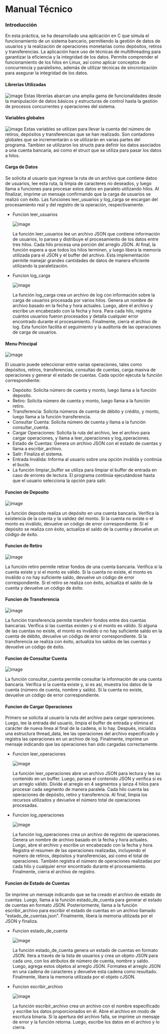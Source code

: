 # Manual Técnico 

### Introducción
En esta práctica, se ha desarrollado una aplicación en C que simula el funcionamiento de un sistema bancario, permitiendo la gestión de datos de usuarios y la realización de operaciones monetarias como depósitos, retiros y transferencias. La aplicación hace uso de técnicas de multithreading para garantizar la eficiencia y la integridad de los datos. Permite comprender el funcionamiento de los hilos en Linux, así como aplicar conceptos de concurrencia y paralelismo, además de utilizar técnicas de sincronización para asegurar la integridad de los datos.

#### Librerías Utilizadas
![image](https://github.com/crstn07/SO2_GRUPO1/assets/87725718/de280aaa-5e19-4778-941b-fefab56d6576)
Estas librerías abarcan una amplia gama de funcionalidades desde la manipulación de datos básicos y estructuras de control hasta la gestión de procesos concurrentes y operaciones del sistema.

#### Variables globales
![image](https://github.com/crstn07/SO2_GRUPO1/assets/87725718/c173f91c-ff6a-4793-a53b-6cc5fadc5065)
Estas variables se utilizan para llevar la cuenta del número de retiros, depósitos y transferencias que se han realizado. Son contadores globales que se incrementarán o se utilizarán en varias partes del programa. Tambien se utilizaron los structs para definir los datos asociados a una cuenta bancaria, asi como el struct que se utiliza para pasar los datos a hilos.

#### Carga de Datos
Se solicita al usuario que ingrese la ruta de un archivo que contiene datos de usuarios, lee esta ruta, la limpia de caracteres no deseados, y luego llama a funciones para procesar estos datos en paralelo utilizando hilos. Al finalizar, imprime un mensaje confirmando que la carga de usuarios se realizó con éxito. Las funciones leer_usuarios y log_carga se encargan del procesamiento real y del registro de la operación, respectivamente.

- Funcion leer_usuarios

    ![image](https://github.com/crstn07/SO2_GRUPO1/assets/87725718/59f95391-71ba-4c58-974e-d9abf0196320)

    La función leer_usuarios lee un archivo JSON que contiene información de usuarios, lo parsea y distribuye el procesamiento de los datos entre tres hilos. Cada hilo procesa una porción del arreglo JSON. Al final, la función espera a que todos los hilos terminen, y luego libera la memoria utilizada para el JSON y el buffer del archivo. Esta implementación permite manejar grandes cantidades de datos de manera eficiente utilizando la paralelización.

- Funcion log_carga

    ![image](https://github.com/crstn07/SO2_GRUPO1/assets/87725718/0e3c0def-21cd-45d4-8479-1e12288e4ff1)

    La función log_carga crea un archivo de log con información sobre la carga de usuarios procesada por varios hilos. Genera un nombre de archivo basado en la fecha y hora actuales. Luego, abre el archivo y escribe un encabezado con la fecha y hora. Para cada hilo, registra cuántos usuarios fueron procesados y detalla cualquier error encontrado durante el procesamiento. Finalmente, cierra el archivo de log. Esta función facilita el seguimiento y la auditoría de las operaciones de carga de usuarios.


#### Menu Principal
![image](https://github.com/crstn07/SO2_GRUPO1/assets/87725718/f8e542bf-07fe-4ff1-a395-8ad5fa2c9b34)

El usuario puede seleccionar entre varias operaciones, tales como depósitos, retiros, transferencias, consultas de cuentas, carga masiva de operaciones y generar el estado de cuentas. Cada opción ejecuta la función correspondiente:

- Depósito: Solicita número de cuenta y monto, luego llama a la función deposito.
- Retiro: Solicita número de cuenta y monto, luego llama a la función retiro.
- Transferencia: Solicita números de cuenta de débito y crédito, y monto, luego llama a la función transferencia.
- Consultar Cuenta: Solicita número de cuenta y llama a la función consultar_cuenta.
- Cargar Operaciones: Solicita la ruta del archivo, lee el archivo para cargar operaciones, y llama a leer_operaciones y log_operaciones.
- Estado de Cuentas: Genera un archivo JSON con el estado de cuentas y llama a escribir_archivo.
- Salir: Finaliza el sistema.
- Entrada Inválida: Informa al usuario sobre una opción inválida y continúa el bucle.
- La función limpiar_buffer se utiliza para limpiar el buffer de entrada en caso de errores de lectura. El programa continúa ejecutándose hasta que el usuario selecciona la opción para salir.

#### Funcion de Deposito
![image](https://github.com/crstn07/SO2_GRUPO1/assets/87725718/4f35e102-7850-47e2-9118-4f0f9e8c21f3)

La función deposito realiza un depósito en una cuenta bancaria. Verifica la existencia de la cuenta y la validez del monto. Si la cuenta no existe o el monto es inválido, devuelve un código de error correspondiente. Si el depósito se realiza con éxito, actualiza el saldo de la cuenta y devuelve un código de éxito.

#### Funcion de Retiro
![image](https://github.com/crstn07/SO2_GRUPO1/assets/87725718/b64d132c-4953-444b-aba6-7da0de94fb65)

La función retiro permite retirar fondos de una cuenta bancaria. Verifica si la cuenta existe y si el monto es válido. Si la cuenta no existe, el monto es inválido o no hay suficiente saldo, devuelve un código de error correspondiente. Si el retiro se realiza con éxito, actualiza el saldo de la cuenta y devuelve un código de éxito.

#### Funcion de Transferencia
![image](https://github.com/crstn07/SO2_GRUPO1/assets/87725718/1ce99d6b-4945-4d47-beff-0641622a9cc7)

La función transferencia permite transferir fondos entre dos cuentas bancarias. Verifica si las cuentas existen y si el monto es válido. Si alguna de las cuentas no existe, el monto es inválido o no hay suficiente saldo en la cuenta de débito, devuelve un código de error correspondiente. Si la transferencia se realiza con éxito, actualiza los saldos de las cuentas y devuelve un código de éxito.

#### Funcion de Consultar Cuenta
![image](https://github.com/crstn07/SO2_GRUPO1/assets/87725718/866c5667-b0c2-4e3f-b0ca-98590cf15130)

La función consultar_cuenta permite consultar la información de una cuenta bancaria. Verifica si la cuenta existe y, si es así, muestra los datos de la cuenta (número de cuenta, nombre y saldo). Si la cuenta no existe, devuelve un código de error correspondiente.

#### Funcion de Cargar Operaciones
Primero se solicita al usuario la ruta del archivo para cargar operaciones. Luego, lee la entrada del usuario, limpia el buffer de entrada y elimina el carácter de nueva línea al final de la cadena, si lo hay. Después, inicializa una estructura thread_data, lee las operaciones del archivo especificado y registra las operaciones en un archivo de log. Finalmente, imprime un mensaje indicando que las operaciones han sido cargadas correctamente.

- Funcion leer_operaciones

    ![image](https://github.com/crstn07/SO2_GRUPO1/assets/87725718/d9ebc78e-d573-4b48-86ee-8cf143d93317)

    La función leer_operaciones abre un archivo JSON para lectura y lee su contenido en un buffer. Luego, parsea el contenido JSON y verifica si es un arreglo válido. Divide el arreglo en 4 segmentos y lanza 4 hilos para procesar cada segmento de manera paralela. Cada hilo cuenta las operaciones de depósito, retiro y transferencia. Al final, limpia los recursos utilizados y devuelve el número total de operaciones procesadas.


- Funcion log_operaciones

    ![image](https://github.com/crstn07/SO2_GRUPO1/assets/87725718/16e03e2b-2287-4314-83de-930c126307a6)

    La función log_operaciones crea un archivo de registro de operaciones. Genera un nombre de archivo basado en la fecha y hora actuales. Luego, abre el archivo y escribe un encabezado con la fecha y hora. Registra el resumen de las operaciones realizadas, incluyendo el número de retiros, depósitos y transferencias, así como el total de operaciones. También registra el número de operaciones realizadas por cada hilo y cualquier error encontrado durante el procesamiento. Finalmente, cierra el archivo de registro.


#### Funcion de Estado de Cuentas

Se imprime un mensaje indicando que se ha creado el archivo de estado de cuentas. Luego, llama a la función estado_de_cuenta para generar el estado de cuentas en formato JSON. Posteriormente, llama a la función escribir_archivo para escribir el estado de cuentas en un archivo llamado "estado_de_cuentas.json". Finalmente, libera la memoria utilizada por el JSON y finaliza.

- Funcion estado_de_cuenta

    ![image](https://github.com/crstn07/SO2_GRUPO1/assets/87725718/6c26e444-ba51-4bbf-b796-705f29455972)

    La función estado_de_cuenta genera un estado de cuentas en formato JSON. Itera a través de la lista de usuarios y crea un objeto JSON para cada uno, con los atributos de número de cuenta, nombre y saldo. Luego, agrega estos objetos al arreglo JSON. Formatea el arreglo JSON en una cadena de caracteres y devuelve esta cadena como resultado. Finalmente, libera la memoria utilizada por el objeto cJSON.

- Funcion escribir_archivo

    ![image](https://github.com/crstn07/SO2_GRUPO1/assets/87725718/cba4ab1b-b9f2-4b7a-a65a-fbe7a10167a1)

    La función escribir_archivo crea un archivo con el nombre especificado y escribe los datos proporcionados en él. Abre el archivo en modo de escritura binaria. Si la apertura del archivo falla, se imprime un mensaje de error y la función retorna. Luego, escribe los datos en el archivo y lo cierra.




